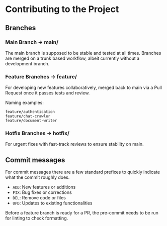# Contributing to the Project

## Branches
### Main Branch -> main/
The main branch is supposed to be stable and tested at all times. Branches are merged on a trunk based workflow, albeit currently without a development branch.

### Feature Branches -> feature/
For developing new features collaboratively, merged back to main via a Pull Request once it passes tests and review.

Naming examples:
```
feature/authentication
feature/chat-crawler
feature/document-writer
```

### Hotfix Branches -> hotfix/
For urgent fixes with fast-track reviews to ensure stability on main.

## Commit messages

For commit messages there are a few standard prefixes to quickly indicate what the commit roughly does.
- `ADD`: New features or additions
- `FIX`: Bug fixes or corrections
- `DEL`: Remove code or files
- `UPD`: Updates to existing functionalities

Before a feature branch is ready for a PR, the pre-commit needs to be run for linting to check formatting.
